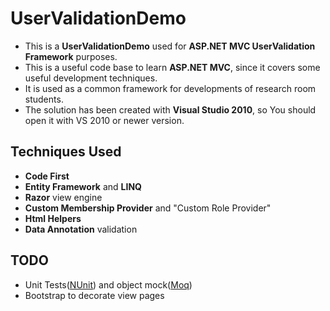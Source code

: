 UserValidationDemo
==================

* This is a **UserValidationDemo** used for **ASP.NET MVC UserValidation Framework** purposes.
* This is a useful code base to learn **ASP.NET MVC**, since it covers some useful development techniques.
* It is used as a common framework for developments of research room students.
* The solution has been created with **Visual Studio 2010**, so You should open it with VS 2010 or newer version.

## Techniques Used

* **Code First**
* **Entity Framework** and **LINQ**
* **Razor** view engine
* **Custom Membership Provider** and "Custom Role Provider"
* **Html Helpers**
* **Data Annotation** validation

## TODO

* Unit Tests([NUnit](http://www.nunit.org/)) and object mock([Moq](http://code.google.com/p/moq/))
* Bootstrap to decorate view pages


